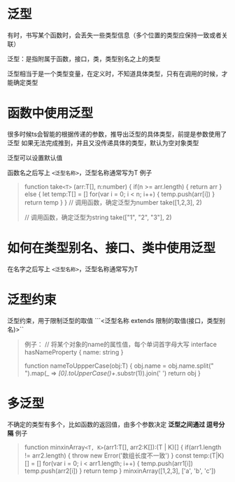 # 泛型

有时，书写某个函数时，会丢失一些类型信息（多个位置的类型应保持一致或者关联）

泛型：是指附属于函数，接口，类，类型别名之上的类型

泛型相当于是一个类型变量，在定义时，不知道具体类型，只有在调用的时候，才能确定类型

# 函数中使用泛型

很多时候ts会智能的根据传递的参数，推导出泛型的具体类型，前提是参数使用了泛型
如果无法完成推到，并且又没传递具体的类型，默认为空对象类型

泛型可以设置默认值

函数名之后写上 ```<泛型名称>```，泛型名称通常写为T
例子

>function take```<T>``` (arr:T[], n:number) {
>  if(n >= arr.length) {
>    return arr
>  } else {
>    let temp:T[] = []
>    for(var i = 0; i < n; i++) {
>      temp.push(arr[i])
>    }
>    return temp
>  }
>}
>// 调用函数，确定泛型为number
>take<number>([1,2,3], 2)
>
>// 调用函数，确定泛型为string
>take<string>(["1", "2", "3"], 2)

# 如何在类型别名、接口、类中使用泛型
在名字之后写上 ```<泛型名称>```，泛型名称通常写为T

# 泛型约束

泛型约束，用于限制泛型的取值
```<泛型名称 extends 限制的取值(接口，类型别名)>``

>例子：
>// 将某个对象的name的属性值，每个单词首字母大写
>interface hasNameProperty {
>  name: string
>}
>
>function nameToUppperCase<T extends hasNameProperty>(obj:T) {
>  obj.name = obj.name.split(" ").map(_ => _[0].toUpperCase()+_.substr(1)).join(' ')
>  return obj
>}
>
>

# 多泛型
不确定的类型有多个，比如函数的返回值，由多个参数决定
**泛型之间通过 逗号分隔**
例子
>function minxinArray```<T, K>```(arr1:T[], arr2:K[]):(T | K)[] {
>  if(arr1.length != arr2.length) {
>    throw new Error('数组长度不一致')
>  }
>  const temp:(T|K)[] = []
>  for(var i = 0; i < arr1.length; i++) {
>    temp.push(arr1[i])
>    temp.push(arr2[i])
>  }
>  return temp
>}
>minxinArray([1,2,3], ['a', 'b', 'c'])